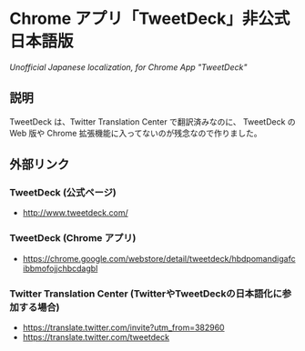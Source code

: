 Chrome アプリ「TweetDeck」非公式日本語版
====

*Unofficial Japanese localization, for Chrome App "TweetDeck"*

## 説明
TweetDeck は、Twitter Translation Center で翻訳済みなのに、
TweetDeck の Web 版や Chrome 拡張機能に入ってないのが残念なので作りました。

## 外部リンク
### TweetDeck (公式ページ)
* http://www.tweetdeck.com/

### TweetDeck (Chrome アプリ)
* https://chrome.google.com/webstore/detail/tweetdeck/hbdpomandigafcibbmofojjchbcdagbl

### Twitter Translation Center (TwitterやTweetDeckの日本語化に参加する場合)
* https://translate.twitter.com/invite?utm_from=382960
* https://translate.twitter.com/tweetdeck
